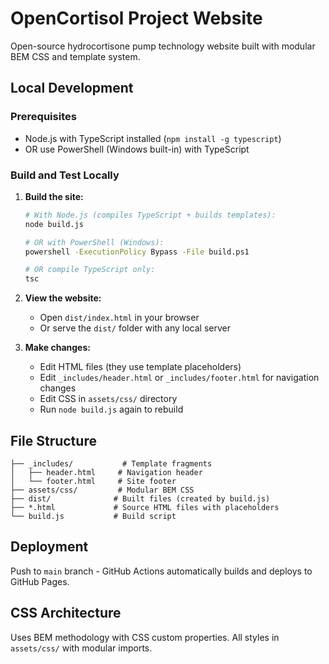 # OpenCortisol Project Website

Open-source hydrocortisone pump technology website built with modular BEM CSS and template system.

## Local Development

### Prerequisites
- Node.js with TypeScript installed (`npm install -g typescript`)
- OR use PowerShell (Windows built-in) with TypeScript

### Build and Test Locally

1. **Build the site:**
   ```bash
   # With Node.js (compiles TypeScript + builds templates):
   node build.js
   
   # OR with PowerShell (Windows):
   powershell -ExecutionPolicy Bypass -File build.ps1
   
   # OR compile TypeScript only:
   tsc
   ```

2. **View the website:**
   - Open `dist/index.html` in your browser
   - Or serve the `dist/` folder with any local server

3. **Make changes:**
   - Edit HTML files (they use template placeholders)
   - Edit `_includes/header.html` or `_includes/footer.html` for navigation changes
   - Edit CSS in `assets/css/` directory
   - Run `node build.js` again to rebuild

## File Structure

```
├── _includes/           # Template fragments
│   ├── header.html     # Navigation header
│   └── footer.html     # Site footer
├── assets/css/         # Modular BEM CSS
├── dist/              # Built files (created by build.js)
├── *.html             # Source HTML files with placeholders
└── build.js           # Build script
```

## Deployment

Push to `main` branch - GitHub Actions automatically builds and deploys to GitHub Pages.

## CSS Architecture

Uses BEM methodology with CSS custom properties. All styles in `assets/css/` with modular imports.